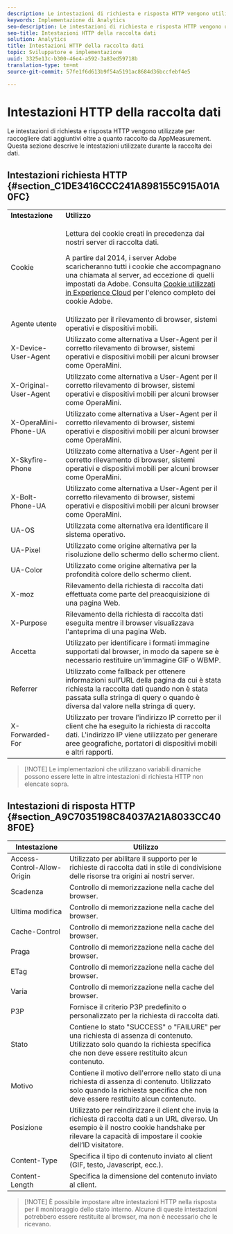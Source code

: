 ```yaml
---
description: Le intestazioni di richiesta e risposta HTTP vengono utilizzate per raccogliere dati aggiuntivi oltre a quanto raccolto da AppMeasurement. Questa sezione descrive le intestazioni utilizzate durante la raccolta dei dati.
keywords: Implementazione di Analytics
seo-description: Le intestazioni di richiesta e risposta HTTP vengono utilizzate per raccogliere dati aggiuntivi oltre a quanto raccolto da AppMeasurement. Questa sezione descrive le intestazioni utilizzate durante la raccolta dei dati.
seo-title: Intestazioni HTTP della raccolta dati
solution: Analytics
title: Intestazioni HTTP della raccolta dati
topic: Sviluppatore e implementazione
uuid: 3325e13c-b300-46e4-a592-3a83ed59718b
translation-type: tm+mt
source-git-commit: 57fe1f6d613b9f54a5191ac8684d36bccfebf4e5

---
```



# Intestazioni HTTP della raccolta dati

Le intestazioni di richiesta e risposta HTTP vengono utilizzate per raccogliere dati aggiuntivi oltre a quanto raccolto da AppMeasurement. Questa sezione descrive le intestazioni utilizzate durante la raccolta dei dati.

## Intestazioni richiesta HTTP {#section_C1DE3416CCC241A898155C915A01A0FC}

<table id="table_84D1F4B54ABE4423A2EBE840C49D3876"> 
 <tbody> 
  <tr> 
   <td> <b>Intestazione</b> </td> 
   <td> <b>Utilizzo</b> </td> 
  </tr> 
  <tr> 
   <td> Cookie </td> 
   <td> <p>Lettura dei cookie creati in precedenza dai nostri server di raccolta dati. </p> <p> A partire dal 2014, i server Adobe scaricheranno tutti i cookie che accompagnano una chiamata al server, ad eccezione di quelli impostati da Adobe. Consulta <a href="https://marketing.adobe.com/resources/help/en_US/whitepapers/cookies/"> Cookie utilizzati in Experience Cloud</a> per l'elenco completo dei cookie Adobe. </p> </td> 
  </tr> 
  <tr> 
   <td> Agente utente </td> 
   <td> Utilizzato per il rilevamento di browser, sistemi operativi e dispositivi mobili. </td> 
  </tr> 
  <tr> 
   <td> X-Device-User-Agent </td> 
   <td> Utilizzato come alternativa a User-Agent per il corretto rilevamento di browser, sistemi operativi e dispositivi mobili per alcuni browser come OperaMini. </td> 
  </tr> 
  <tr> 
   <td> X-Original-User-Agent </td> 
   <td> Utilizzato come alternativa a User-Agent per il corretto rilevamento di browser, sistemi operativi e dispositivi mobili per alcuni browser come OperaMini. </td> 
  </tr> 
  <tr> 
   <td> X-OperaMini-Phone-UA </td> 
   <td> Utilizzato come alternativa a User-Agent per il corretto rilevamento di browser, sistemi operativi e dispositivi mobili per alcuni browser come OperaMini. </td> 
  </tr> 
  <tr> 
   <td> X-Skyfire-Phone </td> 
   <td> Utilizzato come alternativa a User-Agent per il corretto rilevamento di browser, sistemi operativi e dispositivi mobili per alcuni browser come OperaMini. </td> 
  </tr> 
  <tr> 
   <td> X-Bolt-Phone-UA </td> 
   <td> Utilizzato come alternativa a User-Agent per il corretto rilevamento di browser, sistemi operativi e dispositivi mobili per alcuni browser come OperaMini. </td> 
  </tr> 
  <tr> 
   <td> UA-OS </td> 
   <td> Utilizzata come alternativa era identificare il sistema operativo. </td> 
  </tr> 
  <tr> 
   <td> UA-Pixel </td> 
   <td> Utilizzato come origine alternativa per la risoluzione dello schermo dello schermo client. </td> 
  </tr> 
  <tr> 
   <td> UA-Color </td> 
   <td> Utilizzato come origine alternativa per la profondità colore dello schermo client. </td> 
  </tr> 
  <tr> 
   <td> X-moz </td> 
   <td> Rilevamento della richiesta di raccolta dati effettuata come parte del preacquisizione di una pagina Web. </td> 
  </tr> 
  <tr> 
   <td> X-Purpose </td> 
   <td> Rilevamento della richiesta di raccolta dati eseguita mentre il browser visualizzava l'anteprima di una pagina Web. </td> 
  </tr> 
  <tr> 
   <td> Accetta </td> 
   <td> Utilizzato per identificare i formati immagine supportati dal browser, in modo da sapere se è necessario restituire un'immagine GIF o WBMP. </td> 
  </tr> 
  <tr> 
   <td> Referrer </td> 
   <td> Utilizzato come fallback per ottenere informazioni sull’URL della pagina da cui è stata richiesta la raccolta dati quando non è stata passata sulla stringa di query o quando è diversa dal valore nella stringa di query. </td> 
  </tr> 
  <tr> 
   <td> X-Forwarded-For </td> 
   <td> Utilizzato per trovare l'indirizzo IP corretto per il client che ha eseguito la richiesta di raccolta dati. L'indirizzo IP viene utilizzato per generare aree geografiche, portatori di dispositivi mobili e altri rapporti. </td> 
  </tr> 
 </tbody> 
</table>

> [!NOTE] Le implementazioni che utilizzano variabili dinamiche possono essere lette in altre intestazioni di richiesta HTTP non elencate sopra.

## Intestazioni di risposta HTTP {#section_A9C7035198C84037A21A8033CC408F0E}

| **Intestazione** | **Utilizzo** |
|---|---|
| Access-Control-Allow-Origin | Utilizzato per abilitare il supporto per le richieste di raccolta dati in stile di condivisione delle risorse tra origini ai nostri server. |
|  Scadenza | Controllo di memorizzazione nella cache del browser. |
| Ultima modifica | Controllo di memorizzazione nella cache del browser. |
| Cache-Control | Controllo di memorizzazione nella cache del browser. |
| Praga | Controllo di memorizzazione nella cache del browser. |
| ETag | Controllo di memorizzazione nella cache del browser. |
| Varia | Controllo di memorizzazione nella cache del browser. |
| P3P | Fornisce il criterio P3P predefinito o personalizzato per la richiesta di raccolta dati. |
| Stato | Contiene lo stato "SUCCESS" o "FAILURE" per una richiesta di assenza di contenuto. Utilizzato solo quando la richiesta specifica che non deve essere restituito alcun contenuto. |
| Motivo | Contiene il motivo dell'errore nello stato di una richiesta di assenza di contenuto. Utilizzato solo quando la richiesta specifica che non deve essere restituito alcun contenuto. |
| Posizione | Utilizzato per reindirizzare il client che invia la richiesta di raccolta dati a un URL diverso. Un esempio è il nostro cookie handshake per rilevare la capacità di impostare il cookie dell’ID visitatore. |
| Content-Type | Specifica il tipo di contenuto inviato al client (GIF, testo, Javascript, ecc.). |
| Content-Length | Specifica la dimensione del contenuto inviato al client. |

> [!NOTE] È possibile impostare altre intestazioni HTTP nella risposta per il monitoraggio dello stato interno. Alcune di queste intestazioni potrebbero essere restituite al browser, ma non è necessario che le ricevano.
